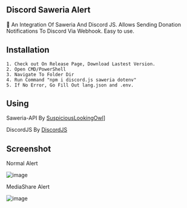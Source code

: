 ## Discord Saweria Alert
🌳 An Integration Of Saweria And Discord JS. Allows Sending Donation Notifications To Discord Via Webhook. Easy to use.

## Installation
```
1. Check out On Release Page, Download Lastest Version.
2. Open CMD/PowerShell
3. Navigate To Folder Dir
4. Run Command "npm i discord.js saweria dotenv"
5. If No Error, Go Fill Out lang.json and .env.
```

## Using
Saweria-API By [SuspiciousLookingOwl](https://github.com/SuspiciousLookingOwl/saweria-api)]

DiscordJS By [DiscordJS](https://www.npmjs.com/package/discord.js)

## Screenshot
Normal Alert

![image](https://user-images.githubusercontent.com/50104357/122921119-53d0b100-d38c-11eb-928e-9e9f93be01ee.png)

MediaShare Alert

![image](https://user-images.githubusercontent.com/50104357/122921217-6f3bbc00-d38c-11eb-931a-1ed3c3adb88a.png)
